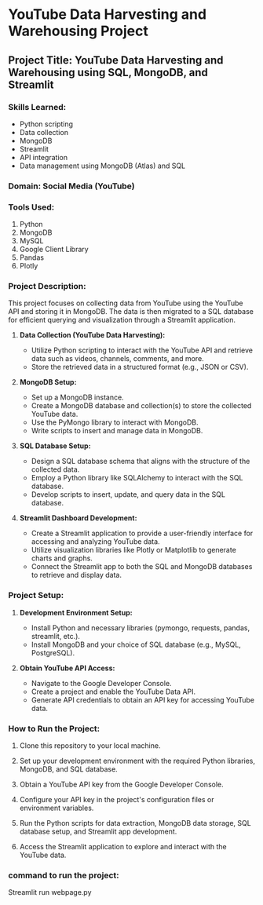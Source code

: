 # YouTube Data Harvesting and Warehousing Project

## Project Title: YouTube Data Harvesting and Warehousing using SQL, MongoDB, and Streamlit

### Skills Learned:
- Python scripting
- Data collection
- MongoDB
- Streamlit
- API integration
- Data management using MongoDB (Atlas) and SQL

### Domain: Social Media (YouTube)

### Tools Used:
1. Python
2. MongoDB
3. MySQL
4. Google Client Library
5. Pandas
6. Plotly


### Project Description:

This project focuses on collecting data from YouTube using the YouTube API and storing it in MongoDB. The data is then migrated to a SQL database for efficient querying and visualization through a Streamlit application.

1. **Data Collection (YouTube Data Harvesting):**
   - Utilize Python scripting to interact with the YouTube API and retrieve data such as videos, channels, comments, and more.
   - Store the retrieved data in a structured format (e.g., JSON or CSV).

2. **MongoDB Setup:**
   - Set up a MongoDB instance.
   - Create a MongoDB database and collection(s) to store the collected YouTube data.
   - Use the PyMongo library to interact with MongoDB.
   - Write scripts to insert and manage data in MongoDB.

3. **SQL Database Setup:**
   - Design a SQL database schema that aligns with the structure of the collected data.
   - Employ a Python library like SQLAlchemy to interact with the SQL database.
   - Develop scripts to insert, update, and query data in the SQL database.

4. **Streamlit Dashboard Development:**
   - Create a Streamlit application to provide a user-friendly interface for accessing and analyzing YouTube data.
   - Utilize visualization libraries like Plotly or Matplotlib to generate charts and graphs.
   - Connect the Streamlit app to both the SQL and MongoDB databases to retrieve and display data.

### Project Setup:

1. **Development Environment Setup:**
   - Install Python and necessary libraries (pymongo, requests, pandas, streamlit, etc.).
   - Install MongoDB and your choice of SQL database (e.g., MySQL, PostgreSQL).

2. **Obtain YouTube API Access:**
   - Navigate to the Google Developer Console.
   - Create a project and enable the YouTube Data API.
   - Generate API credentials to obtain an API key for accessing YouTube data.

### How to Run the Project:

1. Clone this repository to your local machine.

2. Set up your development environment with the required Python libraries, MongoDB, and SQL database.

3. Obtain a YouTube API key from the Google Developer Console.

4. Configure your API key in the project's configuration files or environment variables.

5. Run the Python scripts for data extraction, MongoDB data storage, SQL database setup, and Streamlit app development.

6. Access the Streamlit application to explore and interact with the YouTube data.

### command to run the project:

Streamlit run webpage.py